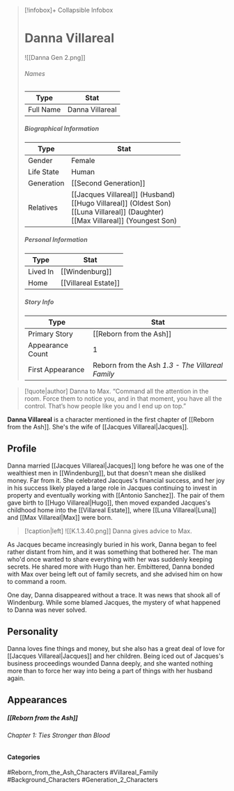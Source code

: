 > [!infobox]+ Collapsible Infobox
> # Danna Villareal
> ![[Danna Gen 2.png]] 
> ###### Names 
> | Type | Stat | 
> | ---- | ---- | 
> | Full Name | Danna Villareal | 
>
> ##### Biographical Information
> | Type | Stat | 
> | ---- | ---- | 
> | Gender | Female | 
> | Life State | Human |
> | Generation | [[Second Generation]] |
> | Relatives |[[Jacques Villareal]] (Husband)<br>[[Hugo Villareal]] (Oldest Son)<br>[[Luna Villareal]] (Daughter)<br>[[Max Villareal]] (Youngest Son)
> 
> ##### Personal Information
> | Type | Stat | 
> | ---- | ---- | 
> | Lived In |[[Windenburg]]| 
> | Home |[[Villareal Estate]]| 
> 
> ##### Story Info
> | Type | Stat | 
> | ---- | ---- | 
> | Primary Story | [[Reborn from the Ash]] | 
> | Appearance Count | 1 | 
> | First Appearance | Reborn from the Ash *1.3 - The Villareal Family*

> [!quote|author] Danna to Max.
> “Command all the attention in the room. Force them to notice you, and in that moment, you have all the control. That’s how people like you and I end up on top.”

**Danna Villareal** is a character mentioned in the first chapter of [[Reborn from the Ash]]. She's the wife of [[Jacques Villareal|Jacques]].

## Profile
Danna married [[Jacques Villareal|Jacques]] long before he was one of the wealthiest men in [[Windenburg]], but that doesn't mean she disliked money. Far from it. She celebrated Jacques's financial success, and her joy in his success likely played a large role in Jacques continuing to invest in property and eventually working with [[Antonio Sanchez]]. The pair of them gave birth to [[Hugo Villareal|Hugo]], then moved expanded Jacques's childhood home into the [[Villareal Estate]], where [[Luna Villareal|Luna]] and [[Max Villareal|Max]] were born.

> [!caption|left]
> ![[K.1.3.40.png]] 
> Danna gives advice to Max.

As Jacques became increasingly buried in his work, Danna began to feel rather distant from him, and it was something that bothered her. The man who'd once wanted to share everything with her was suddenly keeping secrets. He shared more with Hugo than her. Embittered, Danna bonded with Max over being left out of family secrets, and she advised him on how to command a room.

One day, Danna disappeared without a trace. It was news that shook all of Windenburg. While some blamed Jacques, the mystery of what happened to Danna was never solved.

## Personality
Danna loves fine things and money, but she also has a great deal of love for [[Jacques Villareal|Jacques]] and her children. Being iced out of Jacques's business proceedings wounded Danna deeply, and she wanted nothing more than to force her way into being a part of things with her husband again.

## Appearances
##### [[Reborn from the Ash]]
###### Chapter 1: Ties Stronger than Blood

#### Categories
#Reborn_from_the_Ash_Characters #Villareal_Family #Background_Characters #Generation_2_Characters